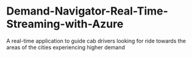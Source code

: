 # Demand-Navigator-Real-Time-Streaming-with-Azure
A real-time application to guide cab drivers looking for ride towards the areas of the cities experiencing higher demand
